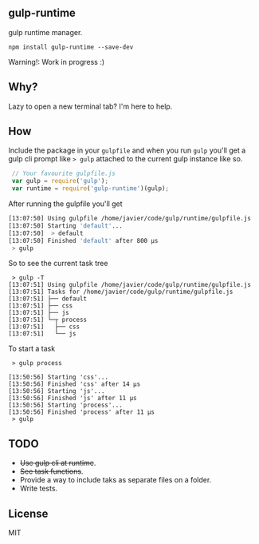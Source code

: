 ## gulp-runtime

gulp runtime manager.

`npm install gulp-runtime --save-dev`

Warning!: Work in progress :)

## Why?

 Lazy to open a new terminal tab? I'm here to help.

## How

  Include the package in your `gulpfile` and when you run `gulp`
  you'll get a gulp cli prompt like ` > gulp ` attached to the current gulp instance like so.

```js
 // Your favourite gulpfile.js
 var gulp = require('gulp');
 var runtime = require('gulp-runtime')(gulp);
```

  After running the gulpfile you'll get

```bash
[13:07:50] Using gulpfile /home/javier/code/gulp/runtime/gulpfile.js
[13:07:50] Starting 'default'...
[13:07:50]  > default
[13:07:50] Finished 'default' after 800 μs
 > gulp
```

So to see the current task tree
```
 > gulp -T
[13:07:51] Using gulpfile /home/javier/code/gulp/runtime/gulpfile.js
[13:07:51] Tasks for /home/javier/code/gulp/runtime/gulpfile.js
[13:07:51] ├── default
[13:07:51] ├── css
[13:07:51] ├── js
[13:07:51] └─┬ process
[13:07:51]   ├── css
[13:07:51]   └── js
```
To start a task
```
 > gulp process

[13:50:56] Starting 'css'...
[13:50:56] Finished 'css' after 14 μs
[13:50:56] Starting 'js'...
[13:50:56] Finished 'js' after 11 μs
[13:50:56] Starting 'process'...
[13:50:56] Finished 'process' after 11 μs
 > gulp
```

## TODO

 - <s>Use gulp cli at runtime</s>.
 - <s>See task functions</s>.
 - Provide a way to include taks as separate files on a folder.
 - Write tests.

## License

MIT

